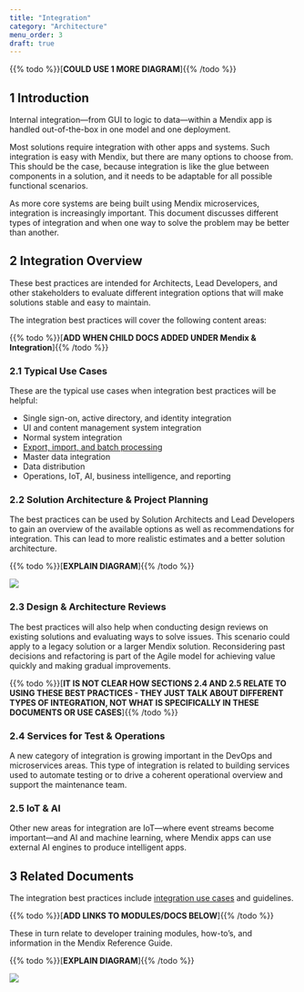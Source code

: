 ```yaml
---
title: "Integration"
category: "Architecture"
menu_order: 3
draft: true
---
```


{{% todo %}}[**COULD USE 1 MORE DIAGRAM**]{{% /todo %}}

## 1 Introduction

Internal integration—from GUI to logic to data—within a Mendix app is handled out-of-the-box in one model and one deployment.

Most solutions require integration with other apps and systems. Such integration is easy with Mendix, but there are many options to choose from. This should be the case, because integration is like the glue between components in a solution, and it needs to be adaptable for all possible functional scenarios.

As more core systems are being built using Mendix microservices, integration is increasingly important. This document discusses different types of integration and when one way to solve the problem may be better than another.

## 2 Integration Overview

These best practices are intended for Architects, Lead Developers, and other stakeholders to evaluate different integration options that will make solutions stable and easy to maintain.

The integration best practices will cover the following content areas:

{{% todo %}}[**ADD WHEN CHILD DOCS ADDED UNDER Mendix & Integration**]{{% /todo %}}

### 2.1 Typical Use Cases

These are the typical use cases when integration best practices will be helpful:

* Single sign-on, active directory, and identity integration
* UI and content management system integration
* Normal system integration
* [Export, import, and batch processing](export-import-batch)
* Master data integration
* Data distribution
* Operations, IoT, AI, business intelligence, and reporting

### 2.2 Solution Architecture & Project Planning

The best practices can be used by Solution Architects and Lead Developers to gain an overview of the available options as well as recommendations for integration. This can lead to more realistic estimates and a better solution architecture.

{{% todo %}}[**EXPLAIN DIAGRAM**]{{% /todo %}}

![](attachments/integration-overview/solution-architecture.png)

### 2.3 Design & Architecture Reviews

The best practices will also help when conducting design reviews on existing solutions and evaluating ways to solve issues. This scenario could apply to a legacy solution or a larger Mendix solution. Reconsidering past decisions and refactoring is part of the Agile model for achieving value quickly and making gradual improvements.

{{% todo %}}[**IT IS NOT CLEAR HOW SECTIONS 2.4 AND 2.5 RELATE TO USING THESE BEST PRACTICES - THEY JUST TALK ABOUT DIFFERENT TYPES OF INTEGRATION, NOT WHAT IS SPECIFICALLY IN THESE DOCUMENTS OR USE CASES**]{{% /todo %}}

### 2.4 Services for Test & Operations

A new category of integration is growing important in the DevOps and microservices areas. This type of integration is related to building services used to automate testing or to drive a coherent operational overview and support the maintenance team.

### 2.5 IoT & AI

Other new areas for integration are IoT—where event streams become important—and AI and
machine learning, where Mendix apps can use external AI engines to produce intelligent apps.

## 3 Related Documents

The integration best practices include [integration use cases](integration-use-cases) and guidelines. 

{{% todo %}}[**ADD LINKS TO MODULES/DOCS BELOW**]{{% /todo %}}

These in turn relate to developer training modules, how-to’s, and information in the Mendix Reference Guide.

{{% todo %}}[**EXPLAIN DIAGRAM**]{{% /todo %}}

![](attachments/integration-overview/integration-related-documents.png)
